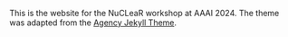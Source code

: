 This is the website for the NuCLeaR workshop at AAAI 2024. The theme was adapted from the [Agency Jekyll Theme](https://github.com/raviriley/agency-jekyll-theme).
